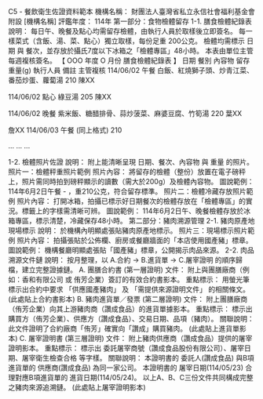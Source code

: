 C5 - 餐飲衛生佐證資料範本
機構名稱： 財團法人臺灣省私立永信社會福利基金會附設 [機構名稱]
評鑑年度： 114年
第一部分：食物檢體留存
1-1. 膳食檢體紀錄表
說明：
每日午、晚餐及點心均需留存檢體，由執行人員於取樣後立即簽名。
每一樣菜式（含飯、湯、菜、點心）獨立取樣，每份足重 200公克。
檢體均需標示 日期 與 餐次，並存放於攝氏7度以下冰箱之「檢體專區」48小時。
本表由單位主管每週複核簽名。
【 OOO 年度 O 月份 膳食檢體紀錄表 】
日期
餐別
內容物
留存重量(g)
執行人員
備註
主管複核
114/06/02
午餐
白飯、紅燒獅子頭、炒青江菜、番茄炒蛋、蘿蔔湯
210
陳XX


114/06/02
點心
綠豆湯
205
陳XX


114/06/02
晚餐
紫米飯、糖醋排骨、蒜炒菠菜、麻婆豆腐、竹筍湯
220
葉XX

詹XX
114/06/03
午餐
(同上格式)
210



...
...
...





1-2. 檢體照片佐證
說明： 附上能清晰呈現 日期、餐次、內容物 與 重量 的照片。
照片一：檢體秤重照片範例
照片內容： 將留存的檢體（整份）放置在電子磅秤上，照片需同時拍到磅秤顯示的讀數（需大於200g）及檢體內容物。
圖說範例： 114年6月2日午餐 - ，重210公克，符合留存標準。
照片二：檢體冷藏存放照片範例
照片內容： 打開冰箱，拍攝已標示好日期餐次的檢體存放在「檢體專區」的實況。標籤上的字樣需清晰可辨。
圖說範例： 114年6月2日午、晚餐檢體存放於冰箱專區，標示清楚，冷藏保存48小時。
第二部分：豬肉溯源管理
2-1. 豬肉原產地現場標示
說明： 於機構內明顯處張貼豬肉原產地標示。
照片三：現場標示照片範例
照片內容： 拍攝張貼於公佈欄、廚房或餐廳牆面的「本店使用國產豬」標章。
圖說範例： 機構餐廳明顯處張貼「國產豬」標章，公開揭示肉品來源。
2-2. 肉品溯源文件鏈
說明： 按月整理，以 A.合約 -> B.進貨單 -> C.屠宰證明 的順序歸檔，建立完整證據鏈。
A. 團膳合約書 (第一層證明)
文件： 附上與團膳廠商（例如：香和有限公司 或 侑芳企業）簽訂的有效合約書影本。
重點標示： 用螢光筆標示出合約中要求 「供應國產豬肉」 及 「需提供來源證明文件」 的相關條文。
(此處貼上合約書影本)
B. 豬肉進貨單／發票 (第二層證明)
文件： 附上團膳廠商（侑芳企業）向其上游豬肉商（讚成食品）的進貨單據影本。
重點標示： 標示出 購買方（侑芳企業）、供應方（讚成食品）、交易日期、品項（豬肉）。
關聯說明： 此文件證明了合約廠商「侑芳」確實向「讚成」購買豬肉。
(此處貼上進貨單影本)
C. 屠宰證明書 (第三層證明)
文件： 附上豬肉供應商（讚成食品）提供的屠宰證明影本。
重點標示： 標示出 委託屠宰商號（讚成食品股份有限公司）、屠宰日期、屠宰衛生檢查合格 等字樣。
關聯說明：
本證明書的 委託人(讚成食品) 與B項進貨單的 供應商(讚成食品) 為同一家公司。
本證明書的 屠宰日期(114/05/23) 合理對應B項進貨單的 進貨日期(114/05/24)。
以上A、B、C三份文件共同構成完整之豬肉來源追溯鏈。
(此處貼上屠宰證明影本)